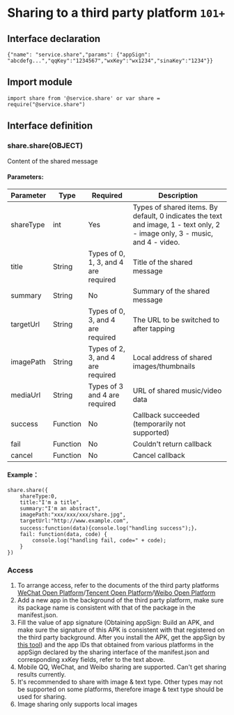 # Sharing to a third party platform `101+`

## Interface declaration

```
{"name": "service.share","params": {"appSign": "abcdefg...","qqKey":"1234567","wxKey":"wx1234","sinaKey":"1234"}}
```

## Import module

```
import share from '@service.share' or var share = require("@service.share")
```

## Interface definition

### share.share(OBJECT)

Content of the shared message

#### Parameters:

| Parameter | Type     | Required                             | Description                              |
| --------- | -------- | ------------------------------------ | ---------------------------------------- |
| shareType | int      | Yes                                  | Types of shared items. By default, 0 indicates the text and image, 1 - text only, 2 - image only, 3 - music, and 4 - video. |
| title     | String   | Types of 0, 1, 3, and 4 are required | Title of the shared message              |
| summary   | String   | No                                   | Summary of the shared message            |
| targetUrl | String   | Types of 0, 3, and 4 are required    | The URL to be switched to after tapping  |
| imagePath | String   | Types of 2, 3, and 4 are required    | Local address of shared images/thumbnails |
| mediaUrl  | String   | Types of 3 and 4 are required        | URL of shared music/video data           |
| success   | Function | No                                   | Callback succeeded (temporarily not supported) |
| fail      | Function | No                                   | Couldn't return callback                 |
| cancel    | Function | No                                   | Cancel callback                          |

#### Example：

```
share.share({
    shareType:0,
    title:"I'm a title",
    summary:"I'm an abstract",
    imagePath:"xxx/xxx/xxx/share.jpg",
    targetUrl:"http://www.example.com",
    success:function(data){console.log("handling success");}，
    fail: function(data, code) {
        console.log("handling fail, code=" + code);
    }
})
```

### Access

1. To arrange access, refer to the documents of the third party platforms [WeChat Open Platform](https://open.weixin.qq.com/)/[Tencent Open Platform](http://open.qq.com/)/[Weibo Open Platform](http://open.weibo.com/)
2. Add a new app in the background of the third party platform, make sure its package name is consistent with that of the package in the manifest.json.
3. Fill the value of app signature (Obtaining appSign: Build an APK, and make sure the signature of this APK is consistent with that registered on the third party background. After you install the APK, get the appSign by [this tool](AppSignGetter.apk)) and the app IDs that obtained from various platforms in the appSign declared by the sharing interface of the manifest.json and corresponding xxKey fields, refer to the text above.
4. Mobile QQ, WeChat, and Weibo sharing are supported. Can't get sharing results currently.
5. It's recommended to share with image & text type. Other types may not be supported on some platforms, therefore image & text type should be used for sharing.
6. Image sharing only supports local images